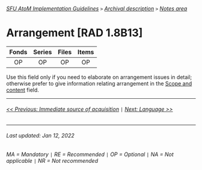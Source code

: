###### [SFU AtoM Implementation Guidelines](../README.md) `>` [Archival description](overview.md) `>` [Notes area](overview.md#notes-area)

# Arrangement [RAD 1.8B13]
| Fonds 	| Series 	| Files 	| Items 	|
|:-----:	|:------:	|:-----:	|:-----:	|
|   OP    |   OP    |   OP  	|   OP  	|

Use this field only if you need to elaborate on arrangement issues in detail; otherwise prefer to give information relating arrangement in the [Scope and content](scope-and-content.md) field.

---
###### [<< Previous: Immediate source of acquisition](immediate-source-of-acquisition.md) `|` [Next: Language >>](language.md)
---
###### Last updated: Jan 12, 2022
###### MA = Mandatory `|` RE = Recommended `|` OP = Optional `|` NA = Not applicable `|` NR = Not recommended
